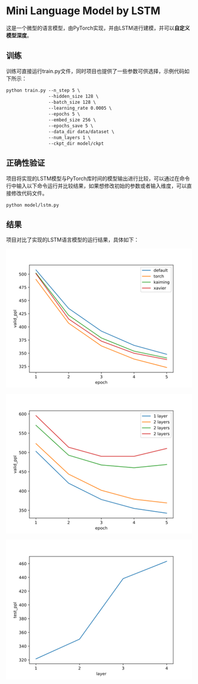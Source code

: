 # Mini Language Model by LSTM

这是一个微型的语言模型，由PyTorch实现，并由LSTM进行建模，并可以**自定义模型深度**。



## 训练

训练可直接运行train.py文件，同时项目也提供了一些参数可供选择，示例代码如下所示：

```
python train.py --n_step 5 \
                --hidden_size 128 \
                --batch_size 128 \
                --learning_rate 0.0005 \
                --epochs 5 \
                --embed_size 256 \
                --epochs_save 5 \
                --data_dir data/dataset \
                --num_layers 1 \
                --ckpt_dir model/ckpt
```

## 正确性验证

项目将实现的LSTM模型与PyTorch库时间的模型输出进行比较，可以通过在命令行中输入以下命令运行并比较结果，如果想修改初始的参数或者输入维度，可以直接修改代码文件。

```
python model/lstm.py
```



## 结果

项目对比了实现的LSTM语言模型的运行结果，具体如下：

![initialization_ppl](images/initialization_ppl.svg)

![valid_ppl_layers](images/valid_ppl_layers.svg)

![test_ppl_layer](images/test_ppl_layer.svg)
